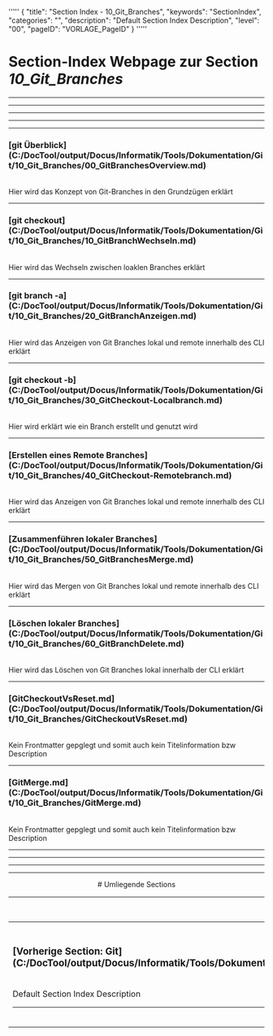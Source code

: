 '''''
{
"title": "Section Index - 10_Git_Branches",
"keywords": "SectionIndex",
"categories": "",
"description": "Default Section Index Description",
"level": "00",
"pageID": "VORLAGE_PageID"
}
'''''


<h1>Section-Index Webpage zur Section <i>10_Git_Branches</i></h1>

<hr><hr><hr><hr><hr>


<h3>[git Überblick](C:/DocTool/output/Docus/Informatik/Tools/Dokumentation/Git/10_Git_Branches/00_GitBranchesOverview.md)</h3><br>Hier wird das Konzept von Git-Branches in den Grundzügen erklärt<hr>


<h3>[git checkout](C:/DocTool/output/Docus/Informatik/Tools/Dokumentation/Git/10_Git_Branches/10_GitBranchWechseln.md)</h3><br>Hier wird das Wechseln zwischen loaklen Branches erklärt<hr>


<h3>[git branch -a](C:/DocTool/output/Docus/Informatik/Tools/Dokumentation/Git/10_Git_Branches/20_GitBranchAnzeigen.md)</h3><br>Hier wird das Anzeigen von Git Branches lokal und remote innerhalb des CLI erklärt<hr>


<h3>[git checkout -b](C:/DocTool/output/Docus/Informatik/Tools/Dokumentation/Git/10_Git_Branches/30_GitCheckout-Localbranch.md)</h3><br>Hier wird erklärt wie ein Branch erstellt und genutzt wird<hr>


<h3>[Erstellen eines Remote Branches](C:/DocTool/output/Docus/Informatik/Tools/Dokumentation/Git/10_Git_Branches/40_GitCheckout-Remotebranch.md)</h3><br>Hier wird das Anzeigen von Git Branches lokal und remote innerhalb des CLI erklärt<hr>


<h3>[Zusammenführen lokaler Branches](C:/DocTool/output/Docus/Informatik/Tools/Dokumentation/Git/10_Git_Branches/50_GitBranchesMerge.md)</h3><br>Hier wird das Mergen von Git Branches lokal und remote innerhalb des CLI erklärt<hr>


<h3>[Löschen lokaler Branches](C:/DocTool/output/Docus/Informatik/Tools/Dokumentation/Git/10_Git_Branches/60_GitBranchDelete.md)</h3><br>Hier wird das Löschen von Git Branches lokal innerhalb der CLI erklärt<hr>


<h3>[GitCheckoutVsReset.md](C:/DocTool/output/Docus/Informatik/Tools/Dokumentation/Git/10_Git_Branches/GitCheckoutVsReset.md)</h3><br>Kein Frontmatter gepglegt und somit auch kein Titelinformation bzw Description<hr>


<h3>[GitMerge.md](C:/DocTool/output/Docus/Informatik/Tools/Dokumentation/Git/10_Git_Branches/GitMerge.md)</h3><br>Kein Frontmatter gepglegt und somit auch kein Titelinformation bzw Description<hr><center><hr><hr><hr> # Umliegende Sections
 </h2><br><table><thead> <tr> <th><center>Vorgelagerte Section</center></th> <th><center>Nachgelagerte Section</center></th></tr></thead><tbody><tr><td><h3>[Vorherige Section: Git](C:/DocTool/output/Docus/Informatik/Tools/Dokumentation/Git/SectionIndex_DocTooloutputDocusInformatikToolsDokumentationGit.html)</h3><br>Default Section Index Description<hr></td><td><h3>Nachgelagerte Section</h3><br><p>Es gibt keine tiefere Section</p><hr></td></tr></tbody></table>